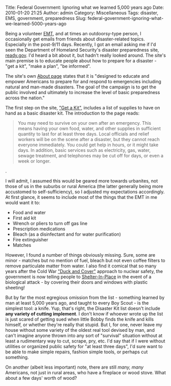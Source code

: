 Title: Federal Government: Ignoring what we learned 5,000 years ago
Date: 2010-01-20 21:25
Author: admin
Category: Miscellaneous
Tags: disaster, EMS, government, preparedness
Slug: federal-government-ignoring-what-we-learned-5000-years-ago

Being a volunteer [EMT][], and at times an outdoorsy-type person, I
occasionally get emails from friends about disaster-related topics.
Especially in the post-9/11 days. Recently, I got an email asking me if
I'd seen the Department of Homeland Security's disaster preparedness
site, [ready.gov][]. I'd heard a bit about it, but hadn't really looked
around. The site's main premise is to educate people about how to
prepare for a disaster - "get a kit", "make a plan", "be informed".

The site's own [About page][] states that it is "designed to educate and
empower Americans to prepare for and respond to emergencies including
natural and man-made disasters. The goal of the campaign is to get the
public involved and ultimately to increase the level of basic
preparedness across the nation."

The first step on the site, ["Get a Kit"][], includes a list of supplies
to have on hand as a basic disaster kit. The introduction to the page
reads:

> You may need to survive on your own after an emergency. This means
> having your own food, water, and other supplies in sufficient quantity
> to last for at least three days. Local officials and relief workers
> will be on the scene after a disaster, but they cannot reach everyone
> immediately. You could get help in hours, or it might take days. In
> addition, basic services such as electricity, gas, water, sewage
> treatment, and telephones may be cut off for days, or even a week or
> longer.

.

I will admit, I assumed this would be geared more towards urbanites, not
those of us in the suburbs or rural America (the latter generally being
more accustomed to self-sufficiency), so I adjusted my expectations
accordingly. At first glance, it seems to include most of the things
that the EMT in me would want it to:

-   Food and water
-   First aid kit
-   Wrench or pliers to turn off gas line
-   Prescription medications
-   Bleach (as a disinfectant and for water purification)
-   Fire extinguisher
-   Matches

However, I found a number of things obviously missing. Sure, some are
minor - matches but no mention of fuel, bleach but not even coffee
filters to remove particulate matter from water. I also find it comical
that so many years after the Cold War ["Duck and Cover"][] approach to
nuclear safety, the government is now telling people to
[Shelter-In-Place][] in the event of a biological attack - by covering
their doors and windows with plastic sheeting!

But by far the most egregious omission from the list - something learned
by man at least 5,000 years ago, and taught to every Boy Scout - is the
simplest tool: a knife. Yup, that's right, the Disaster Kit list doesn't
include **any variety of cutting implement**. I don't know if whoever
wrote up the list is just scared of getting sued when little Bobby finds
the knife and kills himself, or whether they're really that stupid. But
I, for one, never leave my house without some variety of the oldest real
tool devised by man, and can't imagine anyone thrown into any sort of
"survival" situation without at least a rudimentary way to cut, scrape,
pry, etc. I'd say that if I were without utilities or organized public
safety for "at least three days", I'd sure want to be able to make
simple repairs, fashion simple tools, or perhaps cut something.

On another (albeit less important) note, there are still *many, many*
Americans, not just in rural areas, who have a fireplace or wood stove.
What about a few days' worth of wood?

  [EMT]: http://en.wikipedia.org/wiki/Emergency_medical_technician
  [ready.gov]: http://www.ready.gov
  [About page]: http://www.ready.gov/america/about/index.html
  ["Get a Kit"]: http://www.ready.gov/america/getakit/index.html
  ["Duck and Cover"]: http://en.wikipedia.org/wiki/Duck_and_cover
  [Shelter-In-Place]: http://www.ready.gov/america/makeaplan/shelter_in_place.html
